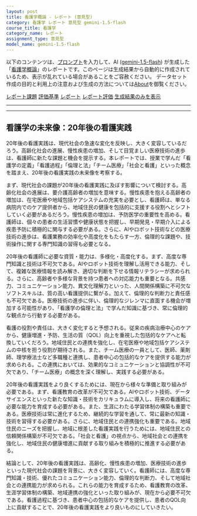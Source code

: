 ```yaml
---
layout: post
title: 看護学概論 - レポート (意見型)
category: 看護学 レポート 意見型 gemini-1.5-flash
course_title: 看護学
category_name: レポート
assignment_type: 意見型
model_name: gemini-1.5-flash
---
```


以下のコンテンツは、[プロンプト](http://127.0.0.1:8000/generated/看護学/gemini-1.5-flash/prompt_レポート-意見型.md)を入力して、AI ([gemini-1.5-flash](contents/gemini-1.5-flash)) が生成した「[看護学概論](/contents/看護学/)」のレポートです。このページは生成結果から自動的に作成されているため、表示が乱れている場合があることをご容赦ください。
データセット作成の目的と利用上の注意および生成の方法については[About](/About)を御覧ください。

[レポート課題](../レポート課題-意見型)
[評価基準](../評価基準-意見型)
[レポート](../レポート-意見型)
[レポート評価](../レポート評価-意見型)
[生成結果のみを表示](http://127.0.0.1:8000/generated/看護学/gemini-1.5-flash/レポート-意見型.md)
  

***
***
  
## 看護学の未来像：20年後の看護実践

20年後の看護実践は、現代社会の急速な変化を反映し、大きく変容しているだろう。高齢化社会の進展、慢性疾患の増加、そして目覚ましい医療技術の進歩は、看護師に新たな課題と機会を提示する。本レポートでは、授業で学んだ「看護学の定義」「看護過程」「倫理と法」「チーム医療」「社会と看護」といった概念を踏まえ、20年後の看護実践の未来像を考察する。

まず、現代社会の課題が20年後の看護実践に及ぼす影響について検討する。高齢化社会の進展は、要介護高齢者の増加を意味する。慢性疾患を抱える高齢者の増加は、在宅医療や地域包括ケアシステムの充実を必要とし、看護師は、単なる病院内でのケア提供者から、地域住民の健康を包括的に支援する役割へとシフトしていく必要があるだろう。慢性疾患の増加は、予防医学の重要性を高める。看護師は、個々の患者の生活習慣や健康状態を把握し、早期発見・早期介入による疾患予防に積極的に関与する必要がある。さらに、AIやロボット技術などの医療技術の進歩は、看護業務の効率化や高度化をもたらす一方、倫理的な課題や、技術操作に関する専門知識の習得も必要となる。

20年後の看護師に必要な資質・能力は、多様化・高度化する。まず、高度な専門知識と技術は不可欠である。AIやロボット技術を理解し活用できる能力、そして、複雑な医療情報を読み解き、適切な判断を下せる情報リテラシーが求められる。さらに、高齢者や多様な背景を持つ患者への対応能力も重要となる。共感力、コミュニケーション能力、異文化理解力といった、人間関係構築に不可欠なソフトスキルは、質の高い看護提供に繋がる。加えて、倫理的な判断力と責任感も不可欠である。医療技術の進歩に伴い、倫理的なジレンマに直面する機会が増加する可能性があり、「看護学の倫理と法」で学んだ知識に基づき、常に倫理的な観点から行動する必要がある。

看護の役割や責任は、大きく変化すると予想される。従来の疾病治療中心のケアから、健康増進・予防、生活の質（QOL）向上を重視した包括的なケアへと転換していくだろう。地域住民との連携を強化し、在宅医療や地域包括ケアシステムの中核を担う役割が期待される。また、チーム医療の一員として、医師、薬剤師、理学療法士など多職種と連携し、患者中心の包括的なケアを提供する能力が求められる。この連携においては、効果的なコミュニケーションと協調性が不可欠であり、「チーム医療」の概念を深く理解し、実践する必要がある。

20年後の看護実践をより良くするためには、現在から様々な準備と取り組みが必要である。まず、看護教育の改革が不可欠である。AIやロボット技術、データサイエンスといった新たな知識・技術をカリキュラムに導入し、将来の看護師に必要な能力を育成する必要がある。また、生涯にわたる学習体制の構築も重要である。医療技術は常に進化するため、継続的な学習を通して、常に最新の知識・技術を習得する必要がある。さらに、地域住民との連携強化も重要である。地域住民のニーズを把握し、地域に根差した看護実践を行うためには、地域住民との信頼関係構築が不可欠である。「社会と看護」の視点から、地域社会との連携を強化し、地域住民の健康増進に貢献する取り組みを積極的に推進する必要がある。

結論として、20年後の看護実践は、高齢化、慢性疾患の増加、医療技術の進歩といった現代社会の課題を背景に、大きく変容していく。看護師には、高度な専門知識・技術、優れたコミュニケーション能力、倫理的な判断力、そして地域社会との連携能力が求められる。これらの能力を育成するため、看護教育の改革、生涯学習体制の構築、地域連携の強化といった取り組みが、現在から必要不可欠である。看護過程に基づき、患者中心の包括的なケアを提供し、患者のQOL向上に貢献することで、20年後の看護実践をより良いものにしていきたい。
